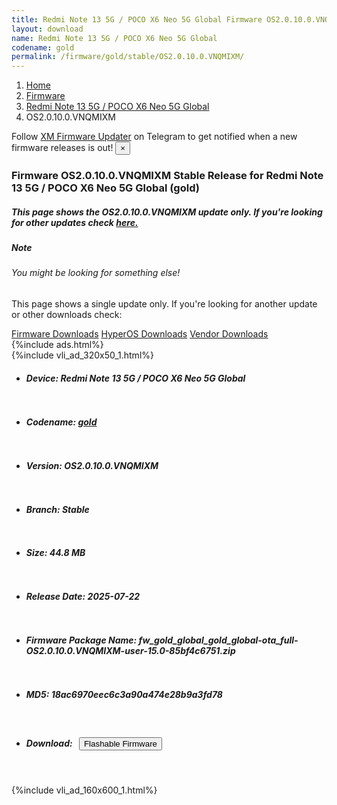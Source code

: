 ```yaml
---
title: Redmi Note 13 5G / POCO X6 Neo 5G Global Firmware OS2.0.10.0.VNQMIXM Update
layout: download
name: Redmi Note 13 5G / POCO X6 Neo 5G Global
codename: gold
permalink: /firmware/gold/stable/OS2.0.10.0.VNQMIXM/
---
```

<nav aria-label="breadcrumb">
    <ol class="breadcrumb">
        <li class="breadcrumb-item"><a href="/">Home</a></li>
        <li class="breadcrumb-item"><a href="/firmware/">Firmware</a></li>
        <li class="breadcrumb-item"><a href="/firmware/gold/">Redmi Note 13 5G / POCO X6 Neo 5G Global</a></li>
        <li class="breadcrumb-item active" aria-current="page">OS2.0.10.0.VNQMIXM</li>
    </ol>
</nav>
<div class="alert alert-primary alert-dismissible fade show" role="alert">
    Follow <a href="https://t.me/XiaomiFirmwareUpdater" class="alert-link">XM Firmware Updater</a> on Telegram to get
    notified when a new firmware releases is out!
    <button type="button" class="close" data-dismiss="alert" aria-label="Close">
        <span aria-hidden="true">&times;</span>
    </button>
</div>
<div class="col-12 mx-auto">
    <h3 class="title bg-light p-2 rounded">Firmware OS2.0.10.0.VNQMIXM Stable Release for Redmi Note 13 5G / POCO X6 Neo 5G Global (gold)</h3>
    <h5>This page shows the OS2.0.10.0.VNQMIXM update only. If you're looking for other updates check
        <a href="/firmware/gold/">here.</a></h5>
    <div class="card">
        <div class="card-body">
            <h5 class="card-title">Note</h5>
            <h6 class="card-subtitle mb-2 text-muted">You might be looking for something else!</h6>
            <p class="card-text">This page shows a single update only.
                If you're looking for another update or other downloads check:</p>
            <a href="/firmware/" class="card-link">Firmware Downloads</a>
            <a href="/hyperos/" class="card-link">HyperOS Downloads</a>
            <a href="/vendor/" class="card-link">Vendor Downloads</a>
        </div>
    </div>
    {%include ads.html%}
    <div class="row justify-content-center">
        <div class="col-10" id="downloads">
                    <div class="card card-body">
            {%include vli_ad_320x50_1.html%}
            <ul class="list-unstyled">
                <li style="padding-bottom: 10px;">
                    <h5><b>Device: </b>Redmi Note 13 5G / POCO X6 Neo 5G Global</h5>
                </li>
                <li style="padding-bottom: 10px;">
                    <h5><b>Codename: </b> <a href="/firmware/gold/" target="_blank">gold</a> </h5>
                </li>
                <li style="padding-bottom: 10px;">
                    <h5><b>Version: </b>OS2.0.10.0.VNQMIXM</h5>
                </li>
                <li style="padding-bottom: 10px;">
                    <h5><b>Branch: </b>Stable</h5>
                </li>
                <li style="padding-bottom: 10px;">
                    <h5><b>Size: </b>44.8 MB</h5>
                </li>
                <li style="padding-bottom: 10px;">
                    <h5><b>Release Date: </b>2025-07-22</h5>
                </li>
                <li style="padding-bottom: 10px;">
                    <h5><b>Firmware Package Name: </b><span id="filename" class="text-dark">fw_gold_global_gold_global-ota_full-OS2.0.10.0.VNQMIXM-user-15.0-85bf4c6751.zip</span></h5>
                </li>
                <li style="padding-bottom: 10px;">
                    <h5><b>MD5: </b><span id="md5" class="text-muted">18ac6970eec6c3a90a474e28b9a3fd78</span></h5>
                </li>
                <li style="padding-bottom: 10px;">
                    <h5><b>Download: </b><button type="button" id="download" class="btn btn-primary"
                    style="margin: 7px;" onclick="redirect('fw_gold_global_gold_global-ota_full-OS2.0.10.0.VNQMIXM-user-15.0-85bf4c6751.zip'); return false;"><i class="fa fa-download"></i> Flashable Firmware</button></h5>
                </li>
            </ul>
        </div>
        </div>
        {%include vli_ad_160x600_1.html%}
    </div>
</div>
